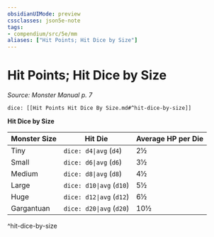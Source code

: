 ```yaml
---
obsidianUIMode: preview
cssclasses: json5e-note
tags:
- compendium/src/5e/mm
aliases: ["Hit Points; Hit Dice by Size"]
---
```

# Hit Points; Hit Dice by Size
*Source: Monster Manual p. 7* 

`dice: [[Hit Points Hit Dice By Size.md#^hit-dice-by-size]]`

**Hit Dice by Size**

| Monster Size | Hit Die | Average HP per Die |
|--------------|---------|--------------------|
| Tiny | `dice: d4\|avg` (`d4`) | 2½ |
| Small | `dice: d6\|avg` (`d6`) | 3½ |
| Medium | `dice: d8\|avg` (`d8`) | 4½ |
| Large | `dice: d10\|avg` (`d10`) | 5½ |
| Huge | `dice: d12\|avg` (`d12`) | 6½ |
| Gargantuan | `dice: d20\|avg` (`d20`) | 10½ |
^hit-dice-by-size